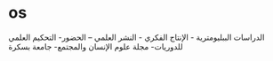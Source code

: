 # os
الدراسات الببليومترية - الإنتاج الفكري - النشر العلمي – الحضور- التحكيم العلمي للدوريات- مجلة علوم الإنسان والمجتمع- جامعة بسكرة
